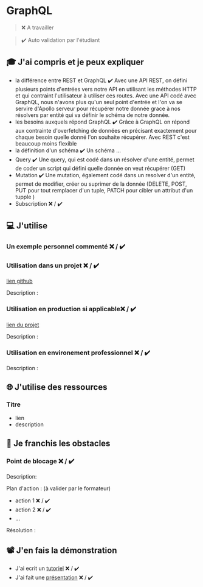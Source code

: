 # GraphQL

> ❌ A travailler

> ✔️ Auto validation par l'étudiant

## 🎓 J'ai compris et je peux expliquer

- la différence entre REST et GraphQL ✔️
  Avec une API REST, on défini plusieurs points d'entrées vers notre API en utilisant les méthodes HTTP et qui contraint l'utilisateur à utiliser ces routes.
  Avec une API codé avec GraphQL, nous n'avons plus qu'un seul point d'entrée et l'on va se servire d'Apollo serveur pour récupérer notre donnée grace à nos résolvers par entité qui va définir le schéma de notre donnée.
- les besoins auxquels répond GraphQL ✔️
  Grâce à GraphQL on répond aux contrainte d'overfetching de données en précisant exactement pour chaque besoin quelle donné l'on souhaite récupérer.
  Avec REST c'est beaucoup moins flexible
- la définition d'un schéma ✔️
  Un schéma ...
- Query ✔️
  Une query, qui est codé dans un résolver d'une entité, permet de coder un script qui défini quelle donnée on veut récupérer (GET)
- Mutation ✔️
  Une mutation, également codé dans un resolver d'un entité, permet de modifier, créer ou suprimer de la donnée (DELETE, POST, PUT pour tout remplacer d'un tuple, PATCH pour cibler un attribut d'un tupple )
- Subscription ❌ / ✔️

## 💻 J'utilise

### Un exemple personnel commenté ❌ / ✔️

### Utilisation dans un projet ❌ / ✔️

[lien github](...)

Description :

### Utilisation en production si applicable❌ / ✔️

[lien du projet](...)

Description :

### Utilisation en environement professionnel ❌ / ✔️

Description :

## 🌐 J'utilise des ressources

### Titre

- lien
- description

## 🚧 Je franchis les obstacles

### Point de blocage ❌ / ✔️

Description:

Plan d'action : (à valider par le formateur)

- action 1 ❌ / ✔️
- action 2 ❌ / ✔️
- ...

Résolution :

## 📽️ J'en fais la démonstration

- J'ai ecrit un [tutoriel](...) ❌ / ✔️
- J'ai fait une [présentation](...) ❌ / ✔️
